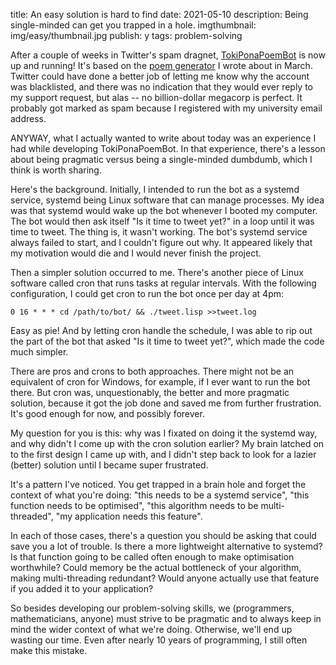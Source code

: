 title: An easy solution is hard to find
date: 2021-05-10
description: Being single-minded can get you trapped in a hole.
imgthumbnail: img/easy/thumbnail.jpg
publish: y
tags: problem-solving

After a couple of weeks in Twitter's spam dragnet, [TokiPonaPoemBot](https://twitter.com/PonaBot) is now up and running! It's based on the [poem generator](/blog/toki-poetry.html) I wrote about in March. Twitter could have done a better job of letting me know why the account was blacklisted, and there was no indication that they would ever reply to my support request, but alas -- no billion-dollar megacorp is perfect. It probably got marked as spam because I registered with my university email address.

ANYWAY, what I actually wanted to write about today was an experience I had while developing TokiPonaPoemBot. In that experience, there's a lesson about being pragmatic versus being a single-minded dumbdumb, which I think is worth sharing.

Here's the background. Initially, I intended to run the bot as a systemd service, systemd being Linux software that can manage processes. My idea was that systemd would wake up the bot whenever I booted my computer. The bot would then ask itself "Is it time to tweet yet?" in a loop until it was time to tweet. The thing is, it wasn't working. The bot's systemd service always failed to start, and I couldn't figure out why. It appeared likely that my motivation would die and I would never finish the project.

Then a simpler solution occurred to me. There's another piece of Linux software called cron that runs tasks at regular intervals. With the following configuration, I could get cron to run the bot once per day at 4pm:

    0 16 * * * cd /path/to/bot/ && ./tweet.lisp >>tweet.log

Easy as pie! And by letting cron handle the schedule, I was able to rip out the part of the bot that asked "Is it time to tweet yet?", which made the code much simpler.

There are pros and crons to both approaches. There might not be an equivalent of cron for Windows, for example, if I ever want to run the bot there. But cron was, unquestionably, the better and more pragmatic solution, because it got the job done and saved me from further frustration. It's good enough for now, and possibly forever.

My question for you is this: why was I fixated on doing it the systemd way, and why didn't I come up with the cron solution earlier? My brain latched on to the first design I came up with, and I didn't step back to look for a lazier (better) solution until I became super frustrated.

It's a pattern I've noticed. You get trapped in a brain hole and forget the context of what you're doing: "this needs to be a systemd service", "this function needs to be optimised", "this algorithm needs to be multi-threaded", "my application needs this feature".

In each of those cases, there's a question you should be asking that could save you a lot of trouble. Is there a more lightweight alternative to systemd? Is that function going to be called often enough to make optimisation worthwhile? Could memory be the actual bottleneck of your algorithm, making multi-threading redundant? Would anyone actually use that feature if you added it to your application?

So besides developing our problem-solving skills, we (programmers, mathematicians, anyone) must strive to be pragmatic and to always keep in mind the wider context of what we're doing. Otherwise, we'll end up wasting our time. Even after nearly 10 years of programming, I still often make this mistake.

